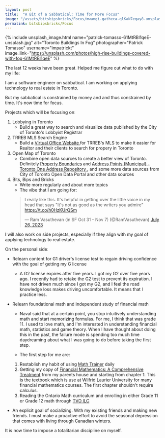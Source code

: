 ```yaml
---
layout: post
title:  "A Bit of a Sabbatical: Time for More Focus"
image: "/assets/bitsbipsbricks/Focus/mwangi-gatheca-qlKaN7eqay8-unsplash.jpg"
permalink: bitsbipsbricks/Focus
---
```


{% include unsplash_image.html 
   name="patrick-tomasso-61MtRBl1qeE-unsplash.jpg" 
   alt="Toronto Buildings In Fog" 
   photographer="Patrick Tomasso" 
   username="impatrickt" 
   image_link="https://unsplash.com/photos/high-rise-buildings-covered-with-fog-61MtRBl1qeE" 
%}

The last 12 weeks have been great. Helped me figure out what to do with my life:

I am a software engineer on sabbatical. I am working on applying technology to real estate in Toronto.

<!--- https://twitter.com/RamVasuthevan/status/1707499315424379077 -->
<!--- https://twitter.com/joodalooped/status/1698842312741429248 -->

But my sabbatical is constrained by money and and thus constrained by time. It's now time for focus.

Projects which will be focusing on:

1. Lobbying in Toronto
    - Build a great way to search and visualize data published by the City of Toronto's Lobbyist Registrar
2. TRREB MLS Search Engine
    - Build a [Virtual Office Website
](https://en.wikipedia.org/wiki/Virtual_Office_Website) for TRREB's MLS to make it easier for Realtor and their clients to search for propery in Toronto
3. Open Map of Toronto 
    - Combine open data sources to create a better view of Toronto. Definitely [Property Boundaries](https://open.toronto.ca/dataset/property-boundaries/) and [Address Points (Municipal) - Toronto One Address Repository
](https://open.toronto.ca/dataset/address-points-municipal-toronto-one-address-repository/), and some more data sources from City of Toronto Open Data Portal and other data sources
4. Bits, Bips and Bricks
    - Write more regularly and about more topics 
    - The vibe that I am going for:
    <blockquote class="twitter-tweet"><p lang="en" dir="ltr">I really like this. It&#39;s helpful in getting over the little voice in my head that says &quot;It&#39;s not as good as the writers you admire&quot; <a href="https://t.co/h0HzKUrQSm">https://t.co/h0HzKUrQSm</a></p>&mdash; Ram Vasuthevan (in SF Oct 31 - Nov 7) (@RamVasuthevan) <a href="https://twitter.com/RamVasuthevan/status/1684079350050881536?ref_src=twsrc%5Etfw">July 26, 2023</a></blockquote> <script async src="https://platform.twitter.com/widgets.js" charset="utf-8"></script>



I will also work on side projects, especially if they align with my goal of applying technology to real estate.

On the personal side:
- Relearn content for G1 driver's license test to regain driving confidence with the goal of getting my G license
    - A G2 license expires after five years. I got my G2 over five years ago. I recently had to retake the G2 test to prevent its expiration. I have not driven much since I got my G2, and I feel the road knowledge loss makes driving uncomfortable. It means that I practice less.
- Relearn foundational math and independent study of financial math
    - Naval said that at a certain point, you stop intuitively understanding math and start memorizing formulas. For me, I think that was grade 11. I used to love math, and I'm interested in understanding financial math, statistics and game theory. When I have thought about doing this in the past, the failure mode is spending too much time daydreaming about what I was going to do before taking the first step.

    - The first step for me are: 
    1. Restablish my habit of using [Math Trainer](https://mathtrainer.ai/) daily
    2. Getting my copy of [Financial Mathematics: A Comprehensive Treatment](https://www.amazon.com/Financial-Mathematics-Comprehensive-Treatment-Textbooks/dp/1439892423) from my parents house and starting from chapter 1. This is the textbook which is use at Wilfrid Laurier University for many financial mathematics courses. The first chapter shouldn't require calculus. 
    3. Reading the Ontario Math curriculum and enrolling in either Grade 11 or Grade 12 math through [TVO ILC](https://www.ilc.org/collections/all-courses?uff_3hmf9t_metafield%3Acourse.subject=Mathematics&uff_6qd9x4_metafield%3Acourse.language=English&uff_l29dvv_metafield%3Acourse.course_type=University%20Preparation&uff_pqejq1_metafield%3Acourse.grade=11_usf_12)

- An explicit goal of socializing. With my existing friends and making new friends. I must make a proactive effort to avoid the seasonal depression that comes with living through Canadian winters.

It is now time to impose a totalitarian discipline on myself.